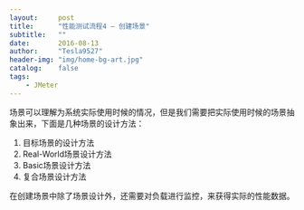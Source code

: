```yaml
---
layout:     post
title:      "性能测试流程4 – 创建场景"
subtitle:   ""
date:       2016-08-13
author:     "Tesla9527"
header-img: "img/home-bg-art.jpg"
catalog:    false
tags:
    - JMeter
---
```


场景可以理解为系统实际使用时候的情况，但是我们需要把实际使用时候的场景抽象出来，下面是几种场景的设计方法：

1. 目标场景的设计方法
2. Real-World场景设计方法
3. Basic场景设计方法
4. 复合场景设计方法

在创建场景中除了场景设计外，还需要对负载进行监控，来获得实际的性能数据。
